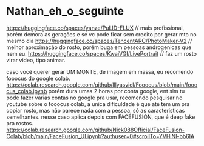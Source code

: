 # Nathan_eh_o_seguinte


https://huggingface.co/spaces/yanze/PuLID-FLUX // mais profissional, porém demora as gerações e se vc pode ficar sem credito por gerar mto no mesmo dia
https://huggingface.co/spaces/TencentARC/PhotoMaker-V2 // melhor aproximação do rosto, porém buga em pessoas androgenicas que nem eu.
https://huggingface.co/spaces/KwaiVGI/LivePortrait // faz um rosto virar video, tipo animar.

caso você querer gerar UM MONTE, de imagem em massa, eu recomendo fooocus do google colab.
https://colab.research.google.com/github/lllyasviel/Fooocus/blob/main/fooocus_colab.ipynb
porém dura umas 2 horas por conta google, ent sim tu pode fazer varias contas no google pra usar, recomendo pesquisar no youtube sobre o fooocus colab, a unica dificuldade é que até tem um pra copiar rosto, mas não parece nada com a pessoa, só as caracteristicas semelhantes.
nesse caso aplica depois com FACEFUSION, que é deep fake pra rostos.
https://colab.research.google.com/github/Nick088Official/FaceFusion-Colab/blob/main/FaceFusion_UI.ipynb?authuser=0#scrollTo=YVHiNI-bb6IA
